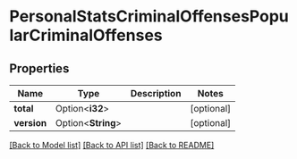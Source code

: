 # PersonalStatsCriminalOffensesPopularCriminalOffenses

## Properties

Name | Type | Description | Notes
------------ | ------------- | ------------- | -------------
**total** | Option<**i32**> |  | [optional]
**version** | Option<**String**> |  | [optional]

[[Back to Model list]](../README.md#documentation-for-models) [[Back to API list]](../README.md#documentation-for-api-endpoints) [[Back to README]](../README.md)


